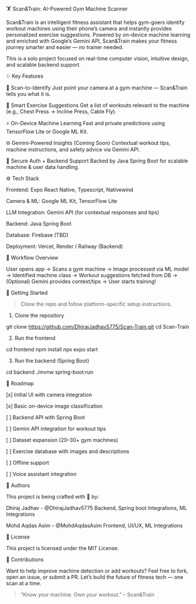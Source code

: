 🏋️ Scan&Train: AI-Powered Gym Machine Scanner

Scan&Train is an intelligent fitness assistant that helps gym-goers identify workout machines using their phone’s camera and instantly provides personalized exercise suggestions. Powered by on-device machine learning and enriched with Google’s Gemini API, Scan&Train makes your fitness journey smarter and easier — no trainer needed.

This is a solo project focused on real-time computer vision, intuitive design, and scalable backend support.

✨ Key Features

📸 Scan-to-Identify
Just point your camera at a gym machine — Scan&Train tells you what it is.

🧠 Smart Exercise Suggestions
Get a list of workouts relevant to the machine (e.g., Chest Press → Incline Press, Cable Fly).

⚡ On-Device Machine Learning
Fast and private predictions using TensorFlow Lite or Google ML Kit.

🌐 Gemini-Powered Insights (Coming Soon)
Contextual workout tips, machine instructions, and safety advice via Gemini API.

🔐 Secure Auth + Backend Support
Backed by Java Spring Boot for scalable machine & user data handling.


⚙️ Tech Stack

Frontend: Expo React Native, Typescript, Nativewind

Camera & ML: Google ML Kit, TensorFlow Lite

LLM Integration: Gemini API (for contextual responses and tips)

Backend: Java Spring Boot

Database: Firebase (TBD)

Deployment: Vercel, Render / Railway (Backend)

🔁 Workflow Overview

User opens app →
Scans a gym machine →
Image processed via ML model →
Identified machine class →
Workout suggestions fetched from DB →
(Optional) Gemini provides context/tips →
User starts training!

🚀 Getting Started

> Clone the repo and follow platform-specific setup instructions.

1. Clone the repository

git clone https://github.com/DhirajJadhav5775/Scan-Train.git
cd Scan-Train

2. Run the frontend

cd frontend
npm install
npx expo start

3. Run the backend (Spring Boot)

cd backend
./mvnw spring-boot:run


📌 Roadmap

[x] Initial UI with camera integration

[x] Basic on-device image classification

[ ] Backend API with Spring Boot

[ ] Gemini API integration for workout tips

[ ] Dataset expansion (20–30+ gym machines)

[ ] Exercise database with images and descriptions

[ ] Offline support

[ ] Voice assistant integration


👤 Authors

This project is being crafted with 💪 by:

Dhiraj Jadhav - @DhirajJadhav5775
Backend, Spring boot Integrations, ML Integrations

Mohd Aqdas Asim – @MohdAqdasAsim
Frontend, UI/UX, ML Integrations

📄 License

This project is licensed under the MIT License.


🙌 Contributions

Want to help improve machine detection or add workouts? Feel free to fork, open an issue, or submit a PR.
Let’s build the future of fitness tech — one scan at a time.

> “Know your machine. Own your workout.” – Scan&Train


